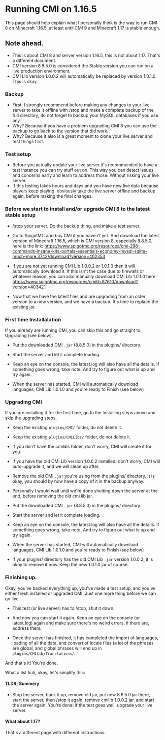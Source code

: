 # Running CMI on 1.16.5

This page should help explain what I personally think is the way to run CMI 8 on Minecraft 1.16.5, at least until CMI 9 and Minecraft 1.17 is stable enough.

## Note ahead.

- This is about CMI 8 and server version 1.16.5, this is not about 1.17. That's a different document.
- CMI version 8.8.5.0 is considered the Stable version you can run on a live production environment.
- CMI Lib version 1.0.0.2 will automatically be replaced by version 1.0.1.0. This is okay.

### Backup

- First, I strongly recommend before making any changes to your live server to take it offline with /stop and make a complete backup of the full directory, do not forget to backup your MySQL databases if you use any. 
- Why? Because if you have a problem upgrading CMI 8 you can use the backup to go back to the version that did work.
- Why? Because it also is a great moment to clone your live server and test things first.

### Test setup

- Before you actually update your live server it's recommended to have a test instance you can try stuff out on. This way you can detect issues and concerns early and learn to address those. Without risking your live server.
- If this testing takes hours and days and you have new live data because players keep playing, obviously take the live server offline and backup again, before making the final changes.

### Before we start to install and/or upgrade CMI 8 to the latest stable setup

- /stop your server. Do the backup thing, and make a test server.

- Go to SpigotMC and buy CMI if you haven't yet. And download the latest version of Minecraft 1.16.5, which is CMI version 8, especially 8.8.5.0, here is the link: <https://www.spigotmc.org/resources/cmi-298-commands-insane-kits-portals-essentials-economy-mysql-sqlite-much-more.3742/download?version=402353>

- If you are not yet running CMI Lib 1.0.0.2 or 1.0.1.0 then it will automatically download it. If this isn't the case due to firewalls or whatever reason, you can also manually download CMI Lib 1.0.1.0 here: <https://www.spigotmc.org/resources/cmilib.87610/download?version=403421>

- Now that we have the latest files and are upgrading from an older version to a new version, and we have a backup. It's time to replace the existing jar.

### First time Installalation

If you already are running CMI, you can skip this and go straight to Upgrading (see below).

- Put the downloaded CMI `.jar` (8.8.5.0) in the plugins/ directory. 

- Start the server and let it complete loading.

- Keep an eye on the console, the latest.log will also have all the details. If something goes wrong, take note. And try to figure out what is up and try again.

- When the server has started, CMI will automatically download languages, CMI Lib 1.0.1.0 and you're ready to Finish (see below)

### Upgrading CMI

If you are installing it for the first time, go to the Installing steps above and skip the upgrading steps.

- Keep the existing `plugins/CMI/` folder, do not delete it.

- Keep the existing `plugins/CMILibs/` folder, do not delete it.

- If you don't have the cmilibs folder, don't worry, CMI will create it for you.

- If you have the old CMI Lib version 1.0.0.2 installed, don't worry, CMI will auto-upgrade it, and we will clean up after.

- Remove the old CMI `.jar` you're using from the plugins/ directory. It is okay, you should by now have a copy of it in the backup anyway. 

- Personally I would wait until we're done shutting down the server at the end, before removing the old cmi lib jar. 

- Put the downloaded CMI `.jar` (8.8.5.0) in the plugins/ directory. 

- Start the server and let it complete loading.

- Keep an eye on the console, the latest.log will also have all the details. If something goes wrong, take note. And try to figure out what is up and try again.

- When the server has started, CMI will automatically download languages, CMI Lib 1.0.1.0 and you're ready to Finish (see below)

- If your plugins/ directory has the old CMI Lib `.jar` version 1.0.0.2, it is okay to remove it now. Keep the new 1.0.1.0 jar of course.

### Finishing up.

Okay, you've backed everything up, you've made a test setup, and you've either fresh installed or upgraded CMI. Just one more thing before we can go live.

- This test (or live server) has to /stop, shut it down. 

- And now you can start it again. Keep an eye on the console (or latest.log) again and make sure there's no weird errors. if there are, address them.

- Once the server has finished, it has completed the import of languages, loading of all the data, and convert of locale files (a lot of the phrases are global, and global phrases will end up in `plugins/CMILib/Translations/`.

And that's it! You're done.

What a list huh, okay, let's simplify this:

#### TLDR; Summery

- Stop the server, back it up, remove old jar, put new 8.8.5.0 jar there, start the server, then /stop it again, remove cmilib 1.0.0.2 jar, and start the server again. You're done! if the test goes well, upgrade your live server.

#### What about 1.17?

That's a different page with different instructions. 
